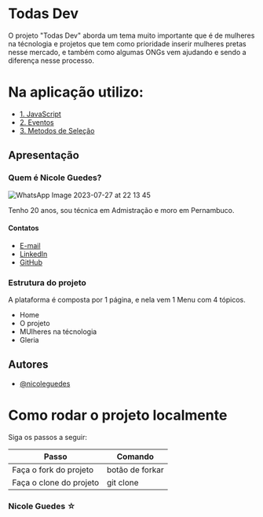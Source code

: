 


# Todas Dev

O projeto "Todas Dev" aborda um tema muito importante que é de mulheres na técnologia e projetos que tem como prioridade inserir mulheres pretas nesse mercado, e também como algumas ONGs vem ajudando e sendo a diferença nesse processo.

# Na aplicação utilizo:
- [1. JavaScript]()
- [2. Eventos]()
- [3. Metodos de Seleção]()




## Apresentação

### Quem é Nicole Guedes?
![WhatsApp Image 2023-07-27 at 22 13 45](https://github.com/nicoleguedes/react-s15/assets/126294617/0f0966d9-8512-4e8c-85d6-5ea20cc79dd1)

Tenho 20 anos, sou técnica em Admistração e moro em Pernambuco.

#### Contatos

- [E-mail](nicoleguedes360@gmail.com)
- [LinkedIn](https://www.linkedin.com/in/nicole-guedesmaciel/)
- [GitHub](https://github.com/nicoleguedes)

### Estrutura do projeto


A plataforma é composta por 1 página, e nela vem 1 Menu com 4 tópicos.
 
 * Home
 * O projeto 
 * MUlheres na técnologia
 * Gleria



## Autores

- [@nicoleguedes](https://github.com/nicoleguedes)




# Como rodar o projeto localmente
Siga os passos a seguir:
<table>
  <thead>
<th>Passo	</th>
<th>Comando</th>
  </thead>
    <tbody>
    <tr>
      <td>Faça o fork do projeto</td>
	    <td>botão de forkar</td>
    </tr>
      <tr>
      <td>Faça o clone do projeto</td>
	    <td>git clone</td>
    </tr>
	 
      
    
 </table>

    
### Nicole Guedes ☆

